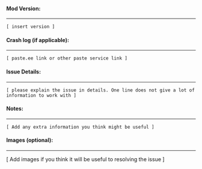 #### Mod Version:
---
```
[ insert version ]
```
#### Crash log (if applicable):
---
```
[ paste.ee link or other paste service link ]
```
#### Issue Details:
---
```
[ please explain the issue in details. One line does not give a lot of information to work with ]
```
#### Notes:
---
```
[ Add any extra information you think might be useful ]
```
#### Images (optional):
---

[ Add images if you think it will be useful to resolving the issue ]
